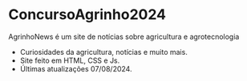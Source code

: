 # ConcursoAgrinho2024
AgrinhoNews é um site de notícias sobre agricultura e agrotecnologia
- Curiosidades da agricultura, notícias e muito mais.
- Site feito em HTML, CSS e Js.
- Últimas atualizações 07/08/2024.
